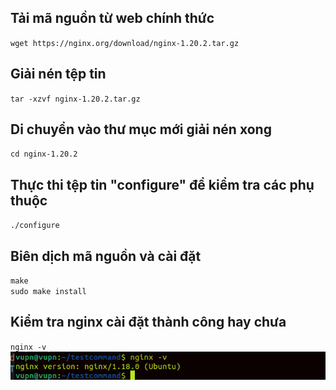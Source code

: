 ## Tải mã nguồn từ web chính thức    
``wget https://nginx.org/download/nginx-1.20.2.tar.gz`` 
## Giải nén tệp tin 
``tar -xzvf nginx-1.20.2.tar.gz``   
## Di chuyển vào thư mục mới giải nén xong  
``cd nginx-1.20.2``
## Thực thi tệp tin "configure" để kiểm tra các phụ thuộc   
``./configure`` 
## Biên dịch mã nguồn  và cài đặt   
``make``          
``sudo make install``
## Kiểm tra nginx cài đặt thành công hay chưa   
``nginx -v``    
![Alt](https://github.com/sys6101/vupncloud/raw/main/Picture/Linux/nginx.png) 
